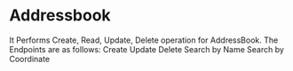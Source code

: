 # Addressbook

It Performs Create, Read, Update, Delete operation for AddressBook.
The Endpoints are as follows:
                             Create
                             Update
                             Delete
                             Search by Name
                             Search by Coordinate
                             
                             
